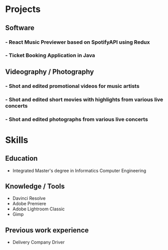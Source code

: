 # Projects
## Software
### - React Music Previewer based on SpotifyAPI using Redux
### - Ticket Booking Application in Java

## Videography / Photography
### - Shot and edited promotional videos for music artists 
### - Shot and edited short movies with highlights from various live concerts
### - Shot and edited photographs from various live concerts



# Skills
## Education
- Integrated Master's degree in Informatics Computer Engineering

## Knowledge / Tools 
- Davinci Resolve
- Adobe Premiere
- Adobe Lightroom Classic
- Gimp 

## Previous work experience
- Delivery Company Driver 

